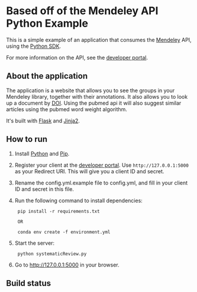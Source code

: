 # Based off of the Mendeley API Python Example #

This is a simple example of an application that consumes the [Mendeley](http://www.mendeley.com) API, using the [Python SDK](http://mendeley-python.readthedocs.org/).

For more information on the API, see the [developer portal](http://dev.mendeley.com).

## About the application ##

The application is a website that allows you to see the groups in your Mendeley library, together with their annotations.  It also allows you to look up a document by [DOI](http://www.doi.org/). Using the pubmed api it will also suggest similar articles using the pubmed word weight algorithm.

It's built with [Flask](http://flask.pocoo.org/) and [Jinja2](http://jinja.pocoo.org/docs/).

## How to run ##

1. Install [Python](https://www.python.org/) and [Pip](https://pip.pypa.io/en/latest/).
2. Register your client at the [developer portal](http://dev.mendeley.com). Use `http://127.0.0.1:5000` as your  Redirect URI. This will give you a client ID and secret.
3. Rename the config.yml.example file to config.yml, and fill in your client ID and secret in this file.
4. Run the following command to install dependencies:

        pip install -r requirements.txt
		
		OR
		
		conda env create -f environment.yml

5. Start the server:

		python systematicReview.py

6. Go to http://127.0.0.1:5000 in your browser.

## Build status ##

